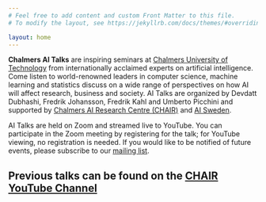 ```yaml
---
# Feel free to add content and custom Front Matter to this file.
# To modify the layout, see https://jekyllrb.com/docs/themes/#overriding-theme-defaults

layout: home
---
```


**Chalmers AI Talks** are inspiring seminars at [Chalmers University of Technology](https://www.chalmers.se/) from internationally acclaimed experts on artificial intelligence. Come listen to world-renowned leaders in computer science, machine learning and statistics discuss on a wide range of perspectives on how AI will affect research, business and society. AI Talks are organized by Devdatt Dubhashi, Fredrik Johansson, Fredrik Kahl and Umberto Picchini and supported by [Chalmers AI Research Centre (CHAIR)](https://www.chalmers.se/en/centres/chair/Pages/default.aspx) and [AI Sweden](http://www.ai.se/).

AI Talks are held on Zoom and streamed live to YouTube. You can participate in the Zoom meeting by registering for the talk; for YouTube viewing, no registration is needed. If you would like to be notified of future events, please subscribe to our <a href="https://ui.ungpd.com/Surveys/0649eac3-12ec-4d41-a640-d20a7d4e82f7" target="_blank">mailing list</a>.

## Previous talks can be found on the **[CHAIR YouTube Channel](https://www.youtube.com/channel/UC_4mfkM2YV94f-P4n81l-Bg/videos)**

